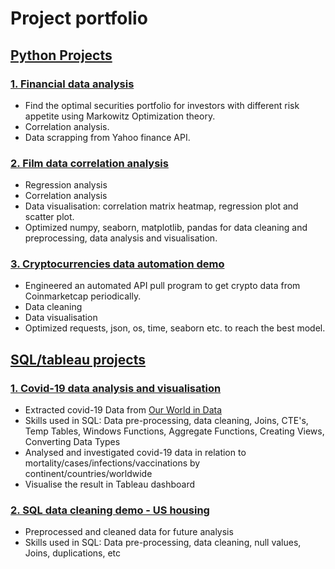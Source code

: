 # Project portfolio

## [Python Projects](https://github.com/GISOGISO/Python_project_portfolio) 

### [1. Financial data analysis](https://github.com/GISOGISO/Financial-data-analysis)
* Find the optimal securities portfolio for investors with different risk appetite using Markowitz Optimization theory.
* Correlation analysis.
* Data scrapping from Yahoo finance API.

### [2. Film data correlation analysis](https://github.com/GISOGISO/Film-data-correlation-analysis)
* Regression analysis
* Correlation analysis
* Data visualisation: correlation matrix heatmap, regression plot and scatter plot.  
* Optimized numpy, seaborn, matplotlib, pandas for data cleaning and preprocessing, data analysis and visualisation.

### [3. Cryptocurrencies data automation demo](https://github.com/GISOGISO/Crypto_data_automation_demo)
* Engineered an automated API pull program to get crypto data from Coinmarketcap periodically.
* Data cleaning  
* Data visualisation  
* Optimized requests, json, os, time, seaborn etc. to reach the best model.   


## [SQL/tableau projects](https://github.com/GISOGISO/Covid19_data_analysis)
### [1. Covid-19 data analysis and visualisation](https://github.com/GISOGISO/Covid19_data_analysis)
* Extracted covid-19 Data from [Our World in Data](https://ourworldindata.org/covid-deaths#)
* Skills used in SQL: Data pre-processing, data cleaning, Joins, CTE's, Temp Tables, Windows Functions, Aggregate Functions, Creating Views, Converting Data Types
* Analysed and investigated covid-19 data in relation to mortality/cases/infections/vaccinations by continent/countries/worldwide
* Visualise the result in Tableau dashboard

### [2. SQL data cleaning demo - US housing](https://github.com/GISOGISO/SQL_data_cleaning_demo_US_housing/blob/main/project_codes.sql)

* Preprocessed and cleaned data for future analysis
* Skills used in SQL: Data pre-processing, data cleaning, null values, Joins, duplications, etc



